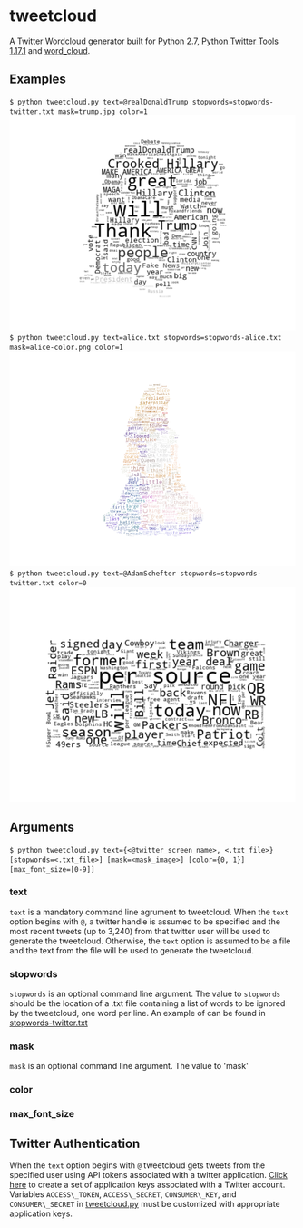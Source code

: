 # tweetcloud
A Twitter Wordcloud generator built for Python 2.7, [Python Twitter Tools 1.17.1](https://pypi.python.org/pypi/twitter) and [word\_cloud](https://github.com/amueller/word_cloud).

## Examples
`$ python tweetcloud.py text=@realDonaldTrump stopwords=stopwords-twitter.txt mask=trump.jpg color=1`
![tweetcloud made from @realDonaldTrump's recent tweets](https://github.com/SeanCooke/tweetcloud/blob/master/tweetcloud-trump.png?raw=true)
<br/>
`$ python tweetcloud.py text=alice.txt stopwords=stopwords-alice.txt mask=alice-color.png color=1`
![tweetcloud made from Lewis Carroll's Alice in Wonderland](https://github.com/SeanCooke/tweetcloud/blob/master/tweetcloud-alice.png?raw=true)
<br/>
`$ python tweetcloud.py text=@AdamSchefter stopwords=stopwords-twitter.txt color=0`
![tweetcloud made from @AdamSchefter's recent tweets](https://github.com/SeanCooke/tweetcloud/blob/master/tweetcloud-schefter.png?raw=true)
<br/>

## Arguments
`$ python tweetcloud.py text={<@twitter_screen_name>, <.txt_file>} [stopwords=<.txt_file>] [mask=<mask_image>] [color={0, 1}] [max_font_size=[0-9]]`

### text
`text` is a mandatory command line agrument to tweetcloud.  When the `text` option begins with `@`, a twitter handle is assumed to be specified and the most recent tweets (up to 3,240) from that twitter user will be used to generate the tweetcloud.  Otherwise, the `text` option is assumed to be a file and the text from the file will be used to generate the tweetcloud.

### stopwords
`stopwords` is an optional command line argument.  The value to `stopwords` should be the location of a .txt file containing a list of words to be ignored by the tweetcloud, one word per line.  An example of can be found in [stopwords-twitter.txt](https://raw.githubusercontent.com/SeanCooke/tweetcloud/master/stopwords-twitter.txt)

### mask
`mask` is an optional command line argument.  The value to 'mask'

### color

### max\_font\_size

## Twitter Authentication
When the `text` option begins with `@` tweetcloud gets tweets from the specified user using API tokens associated with a twitter application.  [Click here](https://apps.twitter.com/app/new) to create a set of application keys associated with a Twitter account.  Variables `ACCESS\_TOKEN`, `ACCESS\_SECRET`, `CONSUMER\_KEY`, and `CONSUMER\_SECRET` in [tweetcloud.py](https://raw.githubusercontent.com/SeanCooke/tweetcloud/master/tweetcloud.py) must be customized with appropriate application keys.
